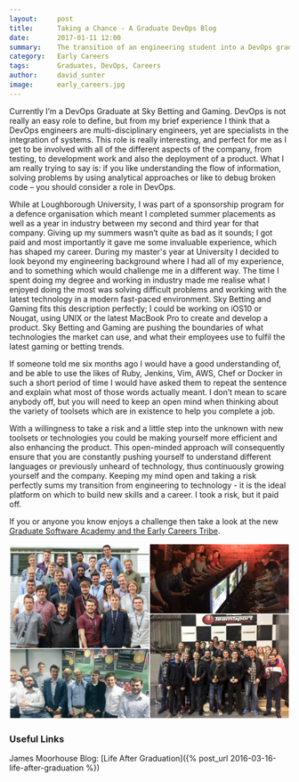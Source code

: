```yaml
---
layout:     post
title:      Taking a Chance - A Graduate DevOps Blog
date:       2017-01-11 12:00
summary:    The transition of an engineering student into a DevOps graduate, through the Software Academy at Sky Betting and Gaming.
category:   Early Careers
tags:       Graduates, DevOps, Careers
author:     david_sunter
image:      early_careers.jpg
---
```


Currently I’m a DevOps Graduate at Sky Betting and Gaming. DevOps is not really an easy role to define, but from my brief experience I think that a DevOps engineers are multi-disciplinary engineers, yet are specialists in the integration of systems. This role is really interesting, and perfect for me as I get to be involved with all of the different aspects of the company, from testing, to development work and also the deployment of a product. What I am really trying to say is: if you like understanding the flow of information, solving problems by using analytical approaches or like to debug broken code – you should consider a role in DevOps.

While at Loughborough University, I was part of a sponsorship program for a defence organisation which meant I completed summer placements as well as a year in industry between my second and third year for that company. Giving up my summers wasn’t quite as bad as it sounds; I got paid and most importantly it gave me some invaluable experience, which has shaped my career. During my master's year at University I decided to look beyond my engineering background where I had all of my experience, and to something which would challenge me in a different way. The time I spent doing my degree and working in industry made me realise what I enjoyed doing the most was solving difficult problems and working with the latest technology in a modern fast-paced environment. Sky Betting and Gaming fits this description perfectly; I could be working on iOS10 or Nougat, using UNIX or the latest MacBook Pro to create and develop a product. Sky Betting and Gaming are pushing the boundaries of what technologies the market can use, and what their employees use to fulfil the latest gaming or betting trends.

If someone told me six months ago I would have a good understanding of, and be able to use the likes of Ruby, Jenkins, Vim, AWS, Chef or Docker in such a short period of time I would have asked them to repeat the sentence and explain what most of those words actually meant. I don’t mean to scare anybody off, but you will need to keep an open mind when thinking about the variety of toolsets which are in existence to help you complete a job.

With a willingness to take a risk and a little step into the unknown with new toolsets or technologies you could be making yourself more efficient and also enhancing the product. This open-minded approach will consequently ensure that you are constantly pushing yourself to understand different languages or previously unheard of technology, thus continuously growing yourself and the company. Keeping my mind open and taking a risk perfectly sums my transition from engineering to technology - it is the ideal platform on which to build new skills and a career. I took a risk, but it paid off.

If you or anyone you know enjoys a challenge then take a look at the new [Graduate Software Academy and the Early Careers Tribe](https://skybetcareers.com/our-tribes/early-careers-tribe).

![Sky Betting & Gaming Eareer Careers](/images/early_careers.jpg "Sky Betting & Gaming Early Careers")

### Useful Links
James Moorhouse Blog: [Life After Graduation]({% post_url 2016-03-16-life-after-graduation %})
